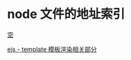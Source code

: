 # node 文件的地址索引

[空]()

[ejs - template 模板渲染相关部分](https://github.com/huang4683337/nodeJs/tree/master/ejs)